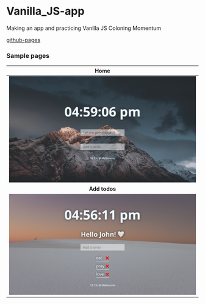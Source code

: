 # Vanilla_JS-app

Making an app and practicing Vanilla JS
Coloning Momentum

[github-pages](https://minapark127.github.io/Vanilla-JS-First-App/)

### Sample pages

|                        **Home**                        |
| :----------------------------------------------------: |
| ![home page screenshot](images/readme/home.png "home") |
|                     **Add todos**                      |
|   ![todo screenshot](images/readme/todo.png "todo")    |
